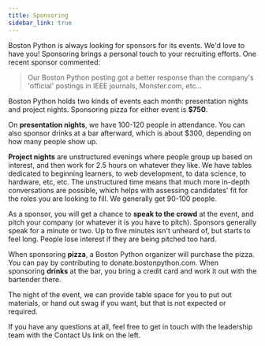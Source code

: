```yaml
---
title: Sponsoring
sidebar_link: true
---
```


Boston Python is always looking for sponsors for its events. We'd love to have you! Sponsoring brings a personal touch to your recruiting efforts. One recent sponsor commented:

> Our Boston Python posting got a better response than the company's 'official' postings in IEEE journals, Monster.com, etc...

Boston Python holds two kinds of events each month: presentation nights and project nights. Sponsoring pizza for either event is **$750**.

On **presentation nights**, we have 100-120 people in attendance. You can also sponsor drinks at a bar afterward, which is about $300, depending on how many people show up.

**Project nights** are unstructured evenings where people group up based on interest, and then work for 2.5 hours on whatever they like. We have tables dedicated to beginning learners, to web development, to data science, to hardware, etc, etc. The unstructured time means that much more in-depth conversations are possible, which helps with assessing candidates' fit for the roles you are looking to fill. We generally get 90-100 people.

As a sponsor, you will get a chance to **speak to the crowd** at the event, and pitch your company (or whatever it is you have to pitch). Sponsors generally speak for a minute or two. Up to five minutes isn't unheard of, but starts to feel long. People lose interest if they are being pitched too hard.

When sponsoring **pizza**, a Boston Python organizer will purchase the pizza.  You can pay by contributing to donate.bostonpython.com. When sponsoring **drinks** at the bar, you bring a credit card and work it out with the bartender there.

The night of the event, we can provide table space for you to put out materials, or hand out swag if you want, but that is not expected or required.

If you have any questions at all, feel free to get in touch with the leadership team with the Contact Us link on the left.

